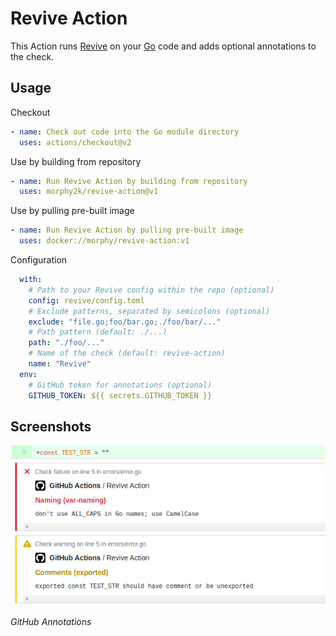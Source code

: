 # Revive Action

This Action runs [Revive](https://github.com/mgechev/revive) on your [Go](https://golang.org/) code and adds optional annotations to the check.

## Usage

Checkout

```YAML
- name: Check out code into the Go module directory
  uses: actions/checkout@v2
```

Use by building from repository

```YAML
- name: Run Revive Action by building from repository
  uses: morphy2k/revive-action@v1
```

Use by pulling pre-built image

```YAML
- name: Run Revive Action by pulling pre-built image
  uses: docker://morphy/revive-action:v1
```

Configuration

```YAML
  with:
    # Path to your Revive config within the repo (optional)
    config: revive/config.toml
    # Exclude patterns, separated by semicolons (optional)
    exclude: "file.go;foo/bar.go;./foo/bar/..."
    # Path pattern (default: ./...)
    path: "./foo/..."
    # Name of the check (default: revive-action)
    name: "Revive"
  env:
    # GitHub token for annotations (optional)
    GITHUB_TOKEN: ${{ secrets.GITHUB_TOKEN }}
```

## Screenshots

![Screenshot of annotations](screenshot.png)

_GitHub Annotations_
